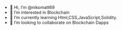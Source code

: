 - 👋 Hi, I’m @nikomatt69
- 👀 I’m interested in Blockchain
- 🌱 I’m currently learning Html,CSS,JavaScript,Solidity.
- 💞️ I’m looking to collaborate on Blockchain Dapps
<!---
nikomatt69/nikomatt69 is a ✨ special ✨ repository because its `README.md` (this file) appears on your GitHub profile.
You can click the Preview link to take a look at your changes.
--->
